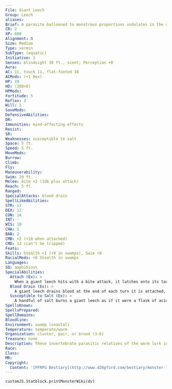 ```yaml
---
File: Giant Leech
Group: Leech
aliases: 
Brief: A parasite ballooned to monstrous proportions undulates in the muck, its circular maw a spiral of teeth.
CR: 2
XP: 600
Alignment: N
Size: Medium
Type: vermin
SubType: (aquatic)
Initiative: 1
Senses: blindsight 30 ft., scent; Perception +0
Aura: 
AC: 11, touch 11, flat-footed 10
ACMods: (+1 Dex)
HP: 19
HD: (3d8+6)
HPMods: 
Fortitude: 5
Reflex: 2
Will: 1
SaveMods: 
DefensiveAbilities: 
DR: 
Immunities: mind-affecting effects
Resist: 
SR: 
Weaknesses: susceptible to salt
Space: 5 ft.
Speed: 5 ft.
MoveMods: 
Burrow: 
Climb: 
Fly: 
Maneuverability: 
Swim: 20 ft.
Melee: bite +2 (1d6 plus attach)
Reach: 5 ft.
Ranged: 
SpecialAttacks: blood drain
SpellLikeAbilities: 
STR: 11
DEX: 12
CON: 14
INT: -
WIS: 10
CHA: 1
BAB: 2
CMB: +2 (+10 when attached)
CMD: 13 (can't be tripped)
Feats: 
Skills: Stealth +1 (+9 in swamps), Swim +8
RacialMods: +8 Stealth in swamps
Languages: 
SQ: amphibious
SpecialAbilities:
  Attach (Ex): >
    When a giant leech hits with a bite attack, it latches onto its target and automatically grapples. The giant leech loses its Dexterity bonus to AC and has an AC of 10, but holds on with great tenacity and automatically inflicts bite damage each round. A giant leech has a +8 racial bonus to maintain its grapple on a foe once it is attached. An attached giant leech can be struck with a weapon or grappled itself-if its prey manages to win a grapple check or Escape Artist check against it, the giant leech is removed.
  Blood Drain (Ex): >
    A giant leech drains blood at the end of each turn it is attached, inflicting 1 point of Strength and Constitution damage.
  Susceptible to Salt (Ex): >
    A handful of salt burns a giant leech as if it were a flask of acid, causing 1d6 points of damage per use.
SpellsKnown: 
SpellsPrepared: 
SpellDomains: 
Bloodline: 
Environment: swamp (coastal)
Temperature: temperate/warm
Organization: cluster, pair, or brood (3-6)
Treasure: none
Description: These invertebrate parasitic relatives of the worm lurk in stagnant or slow-moving water, waiting for a suitable host.
Race: 
Class: 
MR: 
Copyright:
  Content: '[PFRPG Bestiary](http://www.d20pfsrd.com/bestiary/monster-listings/vermin/leech/giant-leech)'
---
```

```dataviewjs
customJS.Statblock.printMonsterWiki(dv)
```
